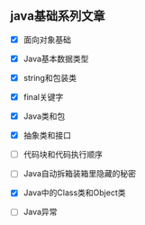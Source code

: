 ## java基础系列文章

- [x] 面向对象基础
- [x] Java基本数据类型
- [x] string和包装类
- [x] final关键字
- [x] Java类和包
- [x] 抽象类和接口
- [ ] 代码块和代码执行顺序
- [ ] Java自动拆箱装箱里隐藏的秘密
- [x] Java中的Class类和Object类
- [ ] Java异常

